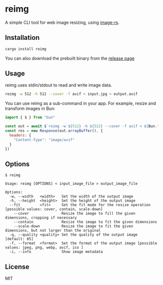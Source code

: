 # reimg

A simple CLI tool for web image resizing, using [image-rs](https://github.com/image-rs/image).

## Installation

```bash
cargo install reimg
```

You can also download the prebuilt binary from the [release page](https://github.com/ije/reimg/releases)

## Usage

reimg uses stdin/stdout to read and write image data.

```bash
reimg -w 512 -h 512 --cover -f avif < input.jpg > output.avif
```

You can use reimg as a sub-command in your app. For example, resize and transform images in Bun:

```js
import { $ } from "bun"

const out = await $`reimg -w ${512} -h ${512} --cover -f avif < ${Bun.file("input.jpg")}`.quiet()
const res = new Response(out.arrayBuffer(), {
  headers: {
    "Content-Type": "image/avif"
  }
})
```

## Options

```
$ reimg

Usage: reimg [OPTIONS] < input_image_file > output_image_file

Options:
  -w, --width   <width>   Set the width of the output image
  -h, --height  <height>  Set the height of the output image
  --fit         <fit>     Set the fit mode for the resize operation [possible values: cover, contain, scale-down]
    --cover               Resize the image to fill the given dimensions, cropping if necessary
    --contain             Resize the image to fit the given dimensions
    --scale-down          Resize the image to fit the given dimensions, but not larger than the original
  -q, --quality <quality> Set the quality of the output image [default: 85]
  -f, --format  <format>  Set the format of the output image [possible values: jpeg, png, webp, avif, ico ]
  -i, --info              Show image metadata
```

## License

MIT
